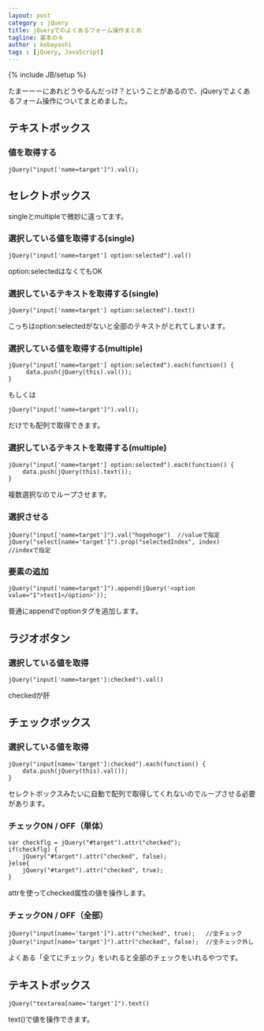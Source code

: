 ```yaml
---
layout: post
category : jQuery
title: jQueryでのよくあるフォーム操作まとめ
tagline: 基本のキ 
author : kobayashi
tags : [jQuery, JavaScript]
---
```

{% include JB/setup %}

たまーーーにあれどうやるんだっけ？ということがあるので、jQueryでよくあるフォーム操作についてまとめました。

## テキストボックス

### 値を取得する

	jQuery("input['name=target']").val();

## セレクトボックス

singleとmultipleで微妙に違ってます。

### 選択している値を取得する(single)

	jQuery("input['name=target'] option:selected").val()

option:selectedはなくてもOK

### 選択しているテキストを取得する(single)
	
	jQuery("input['name=target'] option:selected").text()


こっちはoption:selectedがないと全部のテキストがとれてしまいます。

### 選択している値を取得する(multiple)

	jQuery("input['name=target'] option:selected").each(function() {
		 data.push(jQuery(this).val());
	}

もしくは

	jQuery("input['name=target']").val();

だけでも配列で取得できます。

### 選択しているテキストを取得する(multiple)

	jQuery("input['name=target'] option:selected").each(function() {
		data.push(jQuery(this).text());
	}

複数選択なのでループさせます。

### 選択させる

	jQuery("input['name=target']").val("hogehoge")  //valueで指定
	jQuery("select[name='target']").prop("selectedIndex", index)    //indexで指定


### 要素の追加

	jQuery("input['name=target']").append(jQuery('<option value="1">test1</option>'));

普通にappendでoptionタグを追加します。


## ラジオボタン

### 選択している値を取得

	jQuery("input['name=target']:checked").val()

checkedが肝

## チェックボックス

### 選択している値を取得

	jQuery("input[name='target']:checked").each(function() {
		data.push(jQuery(this).val());
	}

セレクトボックスみたいに自動で配列で取得してくれないのでループさせる必要があります。


### チェックON / OFF（単体）

	var checkflg = jQuery("#target").attr("checked");
	if(checkflg) {
		jQuery("#target").attr("checked", false);
	}else{
		jQuery("#target").attr("checked", true);
	}

attrを使ってchecked属性の値を操作します。

### チェックON / OFF（全部）

	jQuery("input[name='target']").attr("checked", true);   //全チェック
	jQuery("input[name='target']").attr("checked", false);  //全チェック外し

よくある「全てにチェック」をいれると全部のチェックをいれるやつです。


## テキストボックス

	jQuery("textarea[name='target']").text()

text()で値を操作できます。
